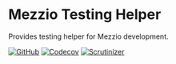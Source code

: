 Mezzio Testing Helper
====

Provides testing helper for Mezzio development.

[![GitHub](https://img.shields.io/github/workflow/status/doyolabs/mezzio-testing/CI?style=flat-square)](https://github.com/doyolabs/mezzio-testing/actions?query=workflow%3ACI+branch%3Amaster)
[![Codecov](https://img.shields.io/codecov/c/github/doyolabs/mezzio-testing?style=flat-square)](https://codecov.io/gh/doyolabs/mezzio-testing/branch/master)
[![Scrutinizer](https://img.shields.io/scrutinizer/quality/g/doyolabs/mezzio-testing/master?style=flat-square)](https://scrutinizer-ci.com/g/doyolabs/mezzio-testing)